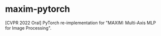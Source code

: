 # maxim-pytorch
[CVPR 2022 Oral] PyTorch re-implementation for "MAXIM: Multi-Axis MLP for Image Processing".

